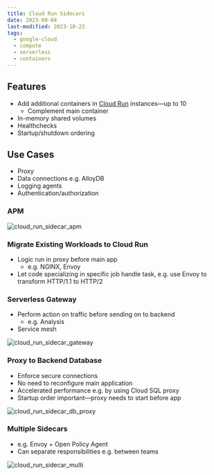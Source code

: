 ```yaml
---
title: Cloud Run Sidecars
date: 2023-09-04
last-modified: 2023-10-23
tags:
  - google-cloud
  - compute
  - serverless
  - containers
---
```


## Features

- Add additional containers in [Cloud Run](notes/Cloud%20Run.md) instances—up to 10
	- Complement main container
- In-memory shared volumes
- Healthchecks
- Startup/shutdown ordering

## Use Cases

- Proxy
- Data connections e.g. AlloyDB
- Logging agents
- Authentication/authorization

### APM

![cloud_run_sidecar_apm](files/cloud_run_sidecar_apm.svg)

### Migrate Existing Workloads to Cloud Run

- Logic run in proxy before main app
	- e.g. NGINX, Envoy
- Let code specializing in specific job handle task, e.g. use Envoy to transform HTTP/1.1 to HTTP/2

### Serverless Gateway

- Perform action on traffic before sending on to backend
	- e.g. Analysis
- Service mesh

![cloud_run_sidecar_gateway](files/cloud_run_sidecar_gateway.svg)

### Proxy to Backend Database

- Enforce secure connections
- No need to reconfigure main application
- Accelerated performance e.g. by using Cloud SQL proxy
- Startup order important—proxy needs to start before app

![cloud_run_sidecar_db_proxy](files/cloud_run_sidecar_db_proxy.svg)

### Multiple Sidecars

- e.g. Envoy + Open Policy Agent
- Can separate responsibilities e.g. between teams

![cloud_run_sidecar_multi](files/cloud_run_sidecar_multi.svg)